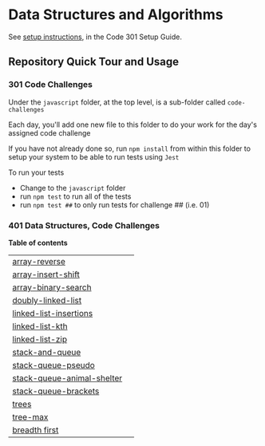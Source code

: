 # Data Structures and Algorithms

See [setup instructions](https://codefellows.github.io/setup-guide/code-301/3-code-challenges), in the Code 301 Setup Guide.

## Repository Quick Tour and Usage

### 301 Code Challenges

Under the `javascript` folder, at the top level, is a sub-folder called `code-challenges`

Each day, you'll add one new file to this folder to do your work for the day's assigned code challenge

If you have not already done so, run `npm install` from within this folder to setup your system to be able to run tests using `Jest`

To run your tests

- Change to the `javascript` folder
- run `npm test` to run all of the tests
- run `npm test ##` to only run tests for challenge ## (i.e. 01)

### 401 Data Structures, Code Challenges

**Table of contents**


|||
|-----|-------|
[array-reverse](javascript/array-reverse/README.md)|
|[array-insert-shift](javascript/array-insert-shift/README.md)|
|[array-binary-search](javascript/array-binary-search/README.md)|
|[doubly-linked-list](javascript/linked-list/README.md)|
|[linked-list-insertions](javascript/linked-list-insertions/README.md)|
|[linked-list-kth](javascript/linked-list-kth/README.md)|
|[linked-list-zip](javascript/linked-list-zip/README.md)|
|[stack-and-queue](javascript/stack-and-queue/README.md)|
|[stack-queue-pseudo](javascript/stack-queue-pseudo/README.md)|
|[stack-queue-animal-shelter](javascript/stack-queue-animal-shelter/README.md)|
|[stack-queue-brackets](javascript/stack-queue-brackets/README.md)|
|[trees](javascript/trees/README.md)|
|[tree-max](javascript/tree-max/README.md)|
|[breadth first](javascript/tree-breadth-first/README.md)|








